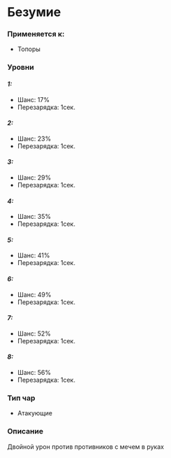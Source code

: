 # Безумие

### Применяется к:

* Топоры

### Уровни

#### _1:_&#x20;

* Шанс: 17%
* Перезарядка:  1сек.

#### _2:_

* Шанс: 23%
* Перезарядка:  1сек.&#x20;

#### _3:_&#x20;

* Шанс: 29%
* Перезарядка:  1сек.

#### _4:_

* Шанс: 35%
* Перезарядка:  1сек.&#x20;

#### _5:_&#x20;

* Шанс: 41%
* Перезарядка:  1сек.

#### _6:_

* Шанс: 49%
* Перезарядка:  1сек.&#x20;

#### _7:_&#x20;

* Шанс: 52%
* Перезарядка:  1сек.

#### _8:_

* Шанс: 56%
* Перезарядка:  1сек.&#x20;

### Тип чар

* Атакующие

### Описание&#x20;

Двойной урон против противников с мечем в руках
